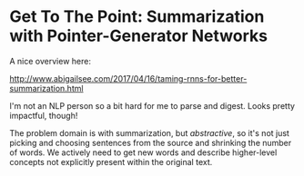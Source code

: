 # Get To The Point: Summarization with Pointer-Generator Networks

A nice overview here:

http://www.abigailsee.com/2017/04/16/taming-rnns-for-better-summarization.html

I'm not an NLP person so a bit hard for me to parse and digest. Looks pretty
impactful, though!

The problem domain is with summarization, but *abstractive*, so it's not just
picking and choosing sentences from the source and shrinking the number of
words. We actively need to get new words and describe higher-level concepts not
explicitly present within the original text.

